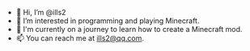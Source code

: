 - 👋 Hi, I’m @ills2
- 👀 I’m interested in programming and playing Minecraft.
- 🌱 I'm currently on a journey to learn how to create a Minecraft mod.
- 📫 You can reach me at [ills2@qq.com](mailto:ills2@qq.com).
